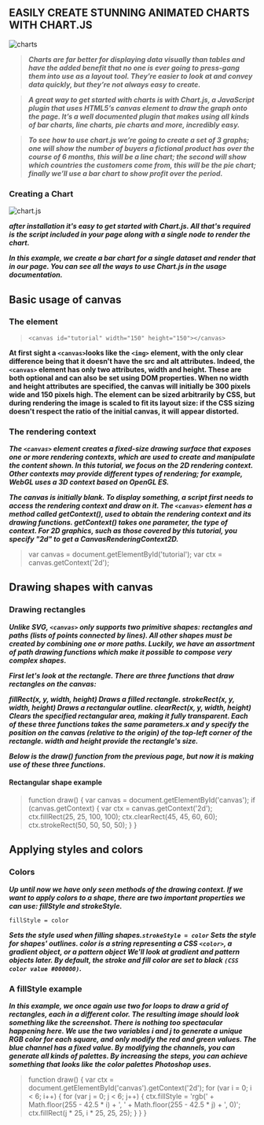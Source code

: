 ## EASILY CREATE STUNNING ANIMATED CHARTS WITH CHART.JS
![charts](https://www.webdesignerdepot.com/cdn-origin/uploads/2013/11/featured5.jpg)

> ***Charts are far better for displaying data visually than tables and have the added benefit that no one is ever going to press-gang them into use as a layout tool. They’re easier to look at and convey data quickly, but they’re not always easy to create.***

> ***A great way to get started with charts is with Chart.js, a JavaScript plugin that uses HTML5’s canvas element to draw the graph onto the page. It’s a well documented plugin that makes using all kinds of bar charts, line charts, pie charts and more, incredibly easy.***

> ***To see how to use chart.js we’re going to create a set of 3 graphs; one will show the number of buyers a fictional product has over the course of 6 months, this will be a line chart; the second will show which countries the customers come from, this will be the pie chart; finally we’ll use a bar chart to show profit over the period.***

### Creating a Chart

![chart.js](https://www.codeproject.com/KB/scripting/771710/image1.png)

***after installation it's easy to get started with Chart.js. All that's required is the script included in your page along with a single <canvas> node to render the chart.***

***In this example, we create a bar chart for a single dataset and render that in our page. You can see all the ways to use Chart.js in the usage documentation.***


## Basic usage of canvas
### The <canvas> element

> `<canvas id="tutorial" width="150" height="150"></canvas>`


**At first sight a `<canvas>`looks like the `<img>` element, with the only clear difference being that it doesn't have the src and alt attributes. Indeed, the `<canvas>` element has only two attributes, width and height. These are both optional and can also be set using DOM properties. When no width and height attributes are specified, the canvas will initially be 300 pixels wide and 150 pixels high. The element can be sized arbitrarily by CSS, but during rendering the image is scaled to fit its layout size: if the CSS sizing doesn't respect the ratio of the initial canvas, it will appear distorted.**


### The rendering context

***The `<canvas>` element creates a fixed-size drawing surface that exposes one or more rendering contexts, which are used to create and manipulate the content shown. In this tutorial, we focus on the 2D rendering context. Other contexts may provide different types of rendering; for example, WebGL uses a 3D context based on OpenGL ES.***

***The canvas is initially blank. To display something, a script first needs to access the rendering context and draw on it. The `<canvas>` element has a method called getContext(), used to obtain the rendering context and its drawing functions. getContext() takes one parameter, the type of context. For 2D graphics, such as those covered by this tutorial, you specify "2d" to get a CanvasRenderingContext2D.***


> var canvas = document.getElementById('tutorial');
> var ctx = canvas.getContext('2d');


## Drawing shapes with canvas
### Drawing rectangles


***Unlike SVG, `<canvas>` only supports two primitive shapes: rectangles and paths (lists of points connected by lines). All other shapes must be created by combining one or more paths. Luckily, we have an assortment of path drawing functions which make it possible to compose very complex shapes.***

***First let's look at the rectangle. There are three functions that draw rectangles on the canvas:***

***fillRect(x, y, width, height) Draws a filled rectangle. strokeRect(x, y, width, height) Draws a rectangular outline. clearRect(x, y, width, height) Clears the specified rectangular area, making it fully transparent. Each of these three functions takes the same parameters.x and y specify the position on the canvas (relative to the origin) of the top-left corner of the rectangle. width and height provide the rectangle's size.***

***Below is the draw() function from the previous page, but now it is making use of these three functions.***

#### Rectangular shape example

> function draw() {
  var canvas = document.getElementById('canvas');
  if (canvas.getContext) {
    var ctx = canvas.getContext('2d');
  ctx.fillRect(25, 25, 100, 100);
  ctx.clearRect(45, 45, 60, 60);
    ctx.strokeRect(50, 50, 50, 50);
  }
}


## Applying styles and colors

### Colors

***Up until now we have only seen methods of the drawing context. If we want to apply colors to a shape, there are two important properties we can use: fillStyle and strokeStyle.***

`fillStyle = color`


***Sets the style used when filling shapes.`strokeStyle = color` Sets the style for shapes' outlines. color is a string representing a CSS `<color>`, a gradient object, or a pattern object We'll look at gradient and pattern objects later. By default, the stroke and fill color are set to black `(CSS color value #000000)`.***


### A fillStyle example

***In this example, we once again use two for loops to draw a grid of rectangles, each in a different color. The resulting image should look something like the screenshot. There is nothing too spectacular happening here. We use the two variables i and j to generate a unique RGB color for each square, and only modify the red and green values. The blue channel has a fixed value. By modifying the channels, you can generate all kinds of palettes. By increasing the steps, you can achieve something that looks like the color palettes Photoshop uses.***

> function draw() {
  var ctx = document.getElementById('canvas').getContext('2d');
  for (var i = 0; i < 6; i++) {
    for (var j = 0; j < 6; j++) {
      ctx.fillStyle = 'rgb(' + Math.floor(255 - 42.5 * i) + ', ' +
                       Math.floor(255 - 42.5 * j) + ', 0)';
      ctx.fillRect(j * 25, i * 25, 25, 25);
    }
  }
}


